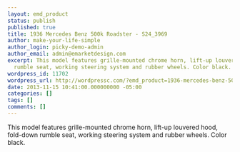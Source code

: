 ```yaml
---
layout: emd_product
status: publish
published: true
title: 1936 Mercedes Benz 500k Roadster - S24_3969
author: make-your-life-simple
author_login: picky-demo-admin
author_email: admin@emarketdesign.com
excerpt: This model features grille-mounted chrome horn, lift-up louvered hood, fold-down
  rumble seat, working steering system and rubber wheels. Color black.
wordpress_id: 11702
wordpress_url: http://wordpressc.com/?emd_product=1936-mercedes-benz-500k-roadster
date: 2013-11-15 10:41:00.000000000 -05:00
categories: []
tags: []
comments: []
---
```

This model features grille-mounted chrome horn, lift-up louvered hood, fold-down rumble seat, working steering system and rubber wheels. Color black.

